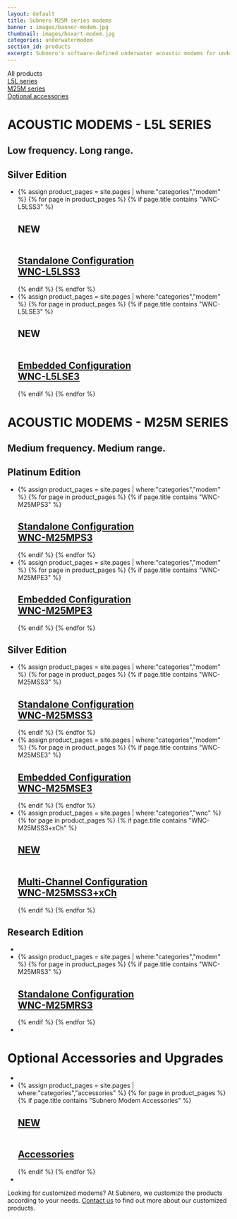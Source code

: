```yaml
---
layout: default
title: Subnero M25M series modems
banner : images/banner-modem.jpg
thumbnail: images/boxart-modem.jpg
categories: underwatermodem
section_id: products
excerpt: Subnero's software-defined underwater acoustic modems for underwater wireless communication and networking. Subnero's multi-channel modems for data acquisition.
---
```


<div class='full tall sticky' style='background-image: url({{site.baseurl}}/{{page.banner}});'>
  <div class='row'>
    <div class='large-12 columns'>
      <!-- {% include section-header.html title=page.title tagline=page.tagline color=page.title_color class="big" %} -->
    </div>
  </div>
  <div class='four spacing'></div>
  <div class='four spacing'></div>
</div>

<div class='type-container sticky'>
    <div class='type-item'>All products</div>
    <div class='type-item'>
        <a href='{{site.baseurl}}{{page.url}}#L5Lseries'>L5L series</a>
    </div>
    <div class='type-item'>
        <a href='{{site.baseurl}}{{page.url}}#M25Mseries'>M25M series</a>
    </div>
    <div class='type-item'>
        <a href='{{site.baseurl}}{{page.url}}#OptionalAccessories'>Optional accessories</a>
    </div>
</div>
<div class='four spacing' id='L5Lseries'></div>
<h1 class='modem-heading'>ACOUSTIC MODEMS - L5L SERIES</h1>
<h2 class='modem-sub-heading'>Low frequency. Long range.</h2>
<div class='grey-container'>
    <h2 class='edition'>Silver Edition</h2>
    <ul class="edition-container">
        <li class="modem-container">
            <div class="hOXnHC">
                {% assign product_pages = site.pages | where:"categories","modem" %}
                {% for page in product_pages %}
                {% if page.title contains "WNC-L5LSS3" %}
                <div class='mod modBlogPost'>
                    <h2 class="new-tag"> NEW </h2>
                    <a href="{{site.baseurl}}{{page.url}}"><img alt="" src="{{site.baseurl}}/images/thumbnail-wnc-m25mss3.jpg" />
                    <div class='content'>
                    <h2>Standalone Configuration <br>WNC-L5LSS3</h2>
                  </div></a>
                </div>
                {% endif %}
                {% endfor %}
            </div>
        </li>
        <li class="modem-container">
            <div class="hOXnHC">
                {% assign product_pages = site.pages | where:"categories","modem" %}
                {% for page in product_pages %}
                {% if page.title contains "WNC-L5LSE3" %}
                <div class='mod modBlogPost'>
                    <h2 class="new-tag"> NEW </h2>
                    <a href="{{site.baseurl}}{{page.url}}"><img alt="" src="{{site.baseurl}}/images/thumbnail-wnc-m25mse3.jpg" />
                    <div class='content'>
                    <h2>Embedded Configuration <br>WNC-L5LSE3</h2>
                  </div></a>
                </div>
                {% endif %}
                {% endfor %}
            </div>
        </li>
    </ul>
</div>
<div class='four spacing' id='M25Mseries'></div>
<h1 class='modem-heading'>ACOUSTIC MODEMS - M25M SERIES</h1>
<h2 class='modem-sub-heading'>Medium frequency. Medium range.</h2>
<div class='grey-container'>
    <h2 class='edition'>Platinum Edition</h2>
    <ul class="edition-container">
        <li class="modem-container">
            <div class="hOXnHC">
                {% assign product_pages = site.pages | where:"categories","modem" %}
                {% for page in product_pages %}
                {% if page.title contains "WNC-M25MPS3" %}
                <div class='mod modBlogPost'>
                    <a href="{{site.baseurl}}{{page.url}}"><img alt="" src="{{site.baseurl}}/images/thumbnail-wnc-m25mps3.jpg" />
                    <div class='content'>
                    <h2>Standalone Configuration <br>WNC-M25MPS3</h2>
                  </div></a>
                </div>
                {% endif %}
                {% endfor %}
            </div>
        </li>
        <li class="modem-container">
            <div class="hOXnHC">
                {% assign product_pages = site.pages | where:"categories","modem" %}
                {% for page in product_pages %}
                {% if page.title contains "WNC-M25MPE3" %}
                <div class='mod modBlogPost'>
                    <a href="{{site.baseurl}}{{page.url}}"><img alt="" src="{{site.baseurl}}/images/thumbnail-wnc-m25mpe3.jpg" />
                    <div class='content'>
                    <h2>Embedded Configuration <br>WNC-M25MPE3</h2>
                  </div></a>
                </div>
                {% endif %}
                {% endfor %}
            </div>
        </li>
    </ul>
</div>
<div class='grey-container'>
    <h2 class='edition'>Silver Edition</h2>
    <ul class="edition-container">
        <li class="modem-container">
            <div class="hOXnHC">
                {% assign product_pages = site.pages | where:"categories","modem" %}
                {% for page in product_pages %}
                {% if page.title contains "WNC-M25MSS3" %}
                <div class='mod modBlogPost'>
                    <a href="{{site.baseurl}}{{page.url}}"><img alt="" src="{{site.baseurl}}/images/thumbnail-wnc-m25mss3.jpg" />
                    <div class='content'>
                    <h2>Standalone Configuration <br>WNC-M25MSS3</h2>
                  </div></a>
                </div>
                {% endif %}
                {% endfor %}
            </div>
        </li>
        <li class="modem-container">
            <div class="hOXnHC">
                {% assign product_pages = site.pages | where:"categories","modem" %}
                {% for page in product_pages %}
                {% if page.title contains "WNC-M25MSE3" %}
                <div class='mod modBlogPost'>
                    <a href="{{site.baseurl}}{{page.url}}"><img alt="" src="{{site.baseurl}}/images/thumbnail-wnc-m25mse3.jpg" />
                    <div class='content'>
                    <h2>Embedded Configuration <br>WNC-M25MSE3</h2>
                  </div></a>
                </div>
                {% endif %}
                {% endfor %}
            </div>
        </li>
        <li class="modem-container">
            <div class="hOXnHC">
                {% assign product_pages = site.pages | where:"categories","wnc" %}
                {% for page in product_pages %}
                {% if page.title contains "WNC-M25MSS3+xCh" %}
                <div class='mod modBlogPost'>
                    <a href="{{site.baseurl}}{{page.url}}">
                        <h2 class="new-tag"> NEW </h2>
                        <img alt="" src="{{site.baseurl}}/images/thumbnail-wnc-multichannel.jpg" />
                        <div class='content'>
                            <h2>Multi-Channel Configuration <br>WNC-M25MSS3+xCh</h2>
                        </div>
                    </a>
                </div>
                {% endif %}
                {% endfor %}
            </div>
        </li>
    </ul>
</div>
<div class='grey-container'>
    <h2 class='edition'>Research Edition</h2>
    <ul class="edition-container">
        <li class="modem-container"></li>
        <li class="modem-container">
            <div class="hOXnHC">
                {% assign product_pages = site.pages | where:"categories","modem" %}
                {% for page in product_pages %}
                {% if page.title contains "WNC-M25MRS3" %}
                <div class='mod modBlogPost'>
                    <a href="{{site.baseurl}}{{page.url}}"><img alt="" src="{{site.baseurl}}/{{page.thumbnail}}" />
                    <div class='content'>
                    <h2>Standalone Configuration <br>WNC-M25MRS3</h2>
                  </div></a>
                </div>
                {% endif %}
                {% endfor %}
            </div>
        </li>
        <li class="modem-container"></li>
    </ul>
</div>
<div class='four spacing' id='OptionalAccessories'></div>
<h1 class='modem-heading'>Optional Accessories and Upgrades</h1>
<div class='grey-container'>
    <ul class="edition-container">
        <li class="modem-container"></li>
        <li class="modem-container">
            <div class="hOXnHC">
                {% assign product_pages = site.pages | where:"categories","accessories" %}
                {% for page in product_pages %}
                {% if page.title contains "Subnero Modem Accessories" %}
                <div class='mod modBlogPost'>
                    <a href="{{site.baseurl}}{{page.url}}">
                        <h2 class="new-tag"> NEW </h2>
                        <img alt="" src="{{site.baseurl}}/{{page.thumbnail}}" />
                        <div class='content'>
                            <h2>Accessories</h2>
                        </div>
                    </a>
                </div>
                {% endif %}
                {% endfor %}
            </div>
        </li>
        <li class="modem-container"></li>
    </ul>
</div>
<div class='type-container'>
    <p>
    Looking for customized modems? At Subnero, we customize the products according to your needs. <a href="mailto:sales@subnero.com">Contact us</a> to find out more about our customized products.
    </p>
</div>
